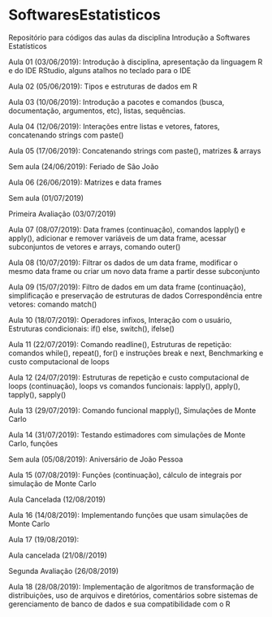 # SoftwaresEstatisticos

Repositório para códigos das aulas da disciplina Introdução a Softwares Estatísticos

Aula 01 (03/06/2019): Introdução à disciplina, apresentação da linguagem R e do IDE RStudio, alguns atalhos no teclado para o IDE

Aula 02 (05/06/2019): Tipos e estruturas de dados em R

Aula 03 (10/06/2019): Introdução a pacotes e comandos (busca, documentação, argumentos, etc), listas, sequências.

Aula 04 (12/06/2019): Interações entre listas e vetores, fatores, concatenando strings com paste()

Aula 05 (17/06/2019): Concatenando strings com paste(), matrizes & arrays

Sem aula (24/06/2019): Feriado de São João

Aula 06 (26/06/2019): Matrizes e data frames

Sem aula (01/07/2019)

Primeira Avaliação (03/07/2019)

Aula 07 (08/07/2019): Data frames (continuação), comandos lapply() e apply(), adicionar e remover variáveis
                      de um data frame, acessar subconjuntos de vetores e arrays, comando outer()
                      
Aula 08 (10/07/2019): Filtrar os dados de um data frame, modificar o mesmo data frame ou
                      criar um novo data frame a partir desse subconjunto

Aula 09 (15/07/2019): Filtro de dados em um data frame (continuação), simplificação e preservação de estruturas de dados
                      Correspondência entre vetores: comando match()

Aula 10 (18/07/2019): Operadores infixos, Interação com o usuário, Estruturas condicionais: if() else, switch(), ifelse()

Aula 11 (22/07/2019): Comando readline(), Estruturas de repetição: comandos while(), repeat(), for() e instruções
                      break e next, Benchmarking e custo computacional de loops
                      
Aula 12 (24/07/2019): Estruturas de repetição e custo computacional de loops (continuação), loops vs comandos funcionais:
                      lapply(), apply(), tapply(), sapply()
                      
Aula 13 (29/07/2019): Comando funcional mapply(), Simulações de Monte Carlo

Aula 14 (31/07/2019): Testando estimadores com simulações de Monte Carlo, funções

Sem aula (05/08/2019): Aniversário de João Pessoa

Aula 15 (07/08/2019): Funções (continuação), cálculo de integrais por simulação de Monte Carlo

Aula Cancelada (12/08/2019)

Aula 16 (14/08/2019): Implementando funções que usam simulações de Monte Carlo

Aula 17 (19/08/2019): 

Aula cancelada (21/08//2019)

Segunda Avaliação (26/08/2019)

Aula 18 (28/08/2019): Implementação de algoritmos de transformação de distribuições, uso de arquivos e 
                      diretórios, comentários sobre sistemas de gerenciamento de banco de dados e sua 
                      compatibilidade com o R
